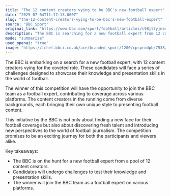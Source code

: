 ```yaml
---
title: "The 12 content creators vying to be BBC's new football expert"
date: "2025-07-04T11:17:13.000Z"
slug: "the-12-content-creators-vying-to-be-bbc's-new-football-expert"
source: "BBC Sport"
original_link: "https://www.bbc.com/sport/football/articles/c98jl7yjnero"
description: "The BBC is searching for a new football expert from 12 content creators through a series of challenges. The chosen candidate will contribute to football coverage across different platforms. This initiative aims to bring fresh talent and perspectives to football journalism while providing an exciting opportunity for both participants and viewers."
mode: "summarize"
used_openai: "true"
image: "https://ichef.bbci.co.uk/ace/branded_sport/1200/cpsprodpb/7538/live/ddf760d0-5845-11f0-838e-99d083ebe2a3.jpg"
---
```


The BBC is embarking on a search for a new football expert, with 12 content creators vying for the coveted role. These candidates will face a series of challenges designed to showcase their knowledge and presentation skills in the world of football.

The winner of this competition will have the opportunity to join the BBC team as a football expert, contributing to coverage across various platforms. The content creators in the running come from diverse backgrounds, each bringing their own unique style to presenting football content.

This initiative by the BBC is not only about finding a new face for their football coverage but also about discovering fresh talent and introducing new perspectives to the world of football journalism. The competition promises to be an exciting journey for both the participants and viewers alike.

Key takeaways:
- The BBC is on the hunt for a new football expert from a pool of 12 content creators.
- Candidates will undergo challenges to test their knowledge and presentation skills.
- The winner will join the BBC team as a football expert on various platforms.